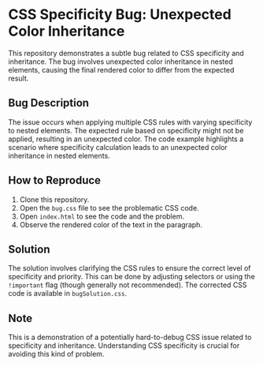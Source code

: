 # CSS Specificity Bug: Unexpected Color Inheritance

This repository demonstrates a subtle bug related to CSS specificity and inheritance. The bug involves unexpected color inheritance in nested elements, causing the final rendered color to differ from the expected result.

## Bug Description
The issue occurs when applying multiple CSS rules with varying specificity to nested elements. The expected rule based on specificity might not be applied, resulting in an unexpected color. The code example highlights a scenario where specificity calculation leads to an unexpected color inheritance in nested elements.

## How to Reproduce
1.  Clone this repository.
2. Open the `bug.css` file to see the problematic CSS code.
3. Open `index.html` to see the code and the problem.
4. Observe the rendered color of the text in the paragraph.

## Solution
The solution involves clarifying the CSS rules to ensure the correct level of specificity and priority. This can be done by adjusting selectors or using the `!important` flag (though generally not recommended). The corrected CSS code is available in `bugSolution.css`.

## Note
This is a demonstration of a potentially hard-to-debug CSS issue related to specificity and inheritance. Understanding CSS specificity is crucial for avoiding this kind of problem.